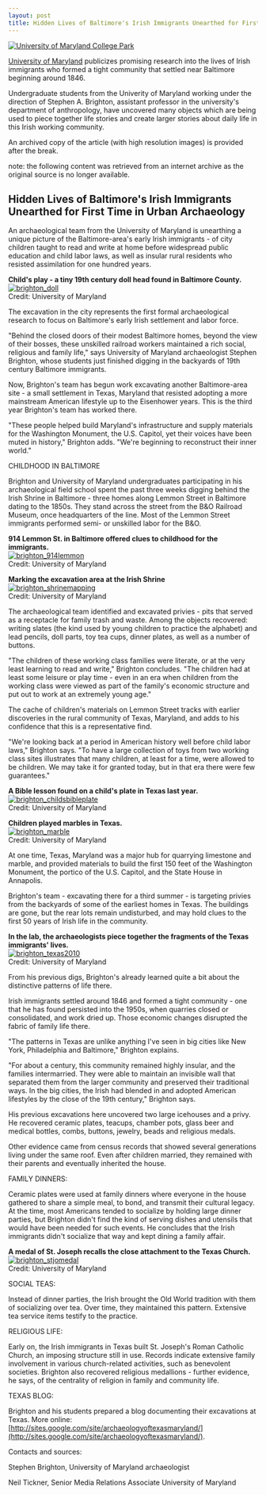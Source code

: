 ```yaml
---
layout: post
title: Hidden Lives of Baltimore's Irish Immigrants Unearthed for First Time in Urban Archaeology (outreach)
---
```


[![University of Maryland College Park](/images/MFlag.png)](http://www.umd.edu/)

[University of Maryland](http://www.umd.edu/) publicizes promising research into the lives of Irish immigrants who formed a tight community that settled near Baltimore beginning around 1846.

Undergraduate students from the Univerity of Maryland working under the direction of Stephen A. Brighton, assistant professor in the university's department of anthropology, have uncovered many objects which are being used to piece together life stories and create larger stories about daily life in this Irish working community.  

An archived copy of the article (with high resolution images) is provided after the break.

<!--more-->

note: the following content was retrieved from an internet archive as the original source is no longer available.

## Hidden Lives of Baltimore's Irish Immigrants Unearthed for First Time in Urban Archaeology

An archaeological team from the University of Maryland is unearthing a unique picture of the Baltimore-area's early Irish immigrants - of city children taught to read and write at home before widespread public education and child labor laws, as well as insular rural residents who resisted assimilation for one hundred years.

**Child's play - a tiny 19th century doll head found in Baltimore County.**  
[![brighton_doll](/images/brighton_doll_small.jpg)](/images/brighton_doll.jpg)  
Credit: University of Maryland

The excavation in the city represents the first formal archaeological research to focus on Baltimore's early Irish settlement and labor force.

"Behind the closed doors of their modest Baltimore homes, beyond the view of their bosses, these unskilled railroad workers maintained a rich social, religious and family life," says University of Maryland archaeologist Stephen Brighton, whose students just finished digging in the backyards of 19th century Baltimore immigrants.

Now, Brighton's team has begun work excavating another Baltimore-area site - a small settlement in Texas, Maryland that resisted adopting a more mainstream American lifestyle up to the Eisenhower years. This is the third year Brighton's team has worked there.

"These people helped build Maryland's infrastructure and supply materials for the Washington Monument, the U.S. Capitol, yet their voices have been muted in history," Brighton adds. "We're beginning to reconstruct their inner world."

CHILDHOOD IN BALTIMORE

Brighton and University of Maryland undergraduates participating in his archaeological field school spent the past three weeks digging behind the Irish Shrine in Baltimore - three homes along Lemmon Street in Baltimore dating to the 1850s. They stand across the street from the B&O Railroad Museum, once headquarters of the line. Most of the Lemmon Street immigrants performed semi- or unskilled labor for the B&O.

**914 Lemmon St. in Baltimore offered clues to childhood for the immigrants.**  
[![brighton_914lemmon](/images/brighton_914lemmon_small.jpg)](/images/brighton_914lemmon.jpg)  
Credit: University of Maryland

**Marking the excavation area at the Irish Shrine**  
[![brighton_shrinemapping](/images/brighton_shrinemapping_small.jpg)](/images/brighton_shrinemapping.jpg)  
Credit: University of Maryland



The archaeological team identified and excavated privies - pits that served as a receptacle for family trash and waste. Among the objects recovered: writing slates (the kind used by young children to practice the alphabet) and lead pencils, doll parts, toy tea cups, dinner plates, as well as a number of buttons.

"The children of these working class families were literate, or at the very least learning to read and write," Brighton concludes. "The children had at least some leisure or play time - even in an era when children from the working class were viewed as part of the family's economic structure and put out to work at an extremely young age."

The cache of children's materials on Lemmon Street tracks with earlier discoveries in the rural community of Texas, Maryland, and adds to his confidence that this is a representative find.

"We're looking back at a period in American history well before child labor laws," Brighton says. "To have a large collection of toys from two working class sites illustrates that many children, at least for a time, were allowed to be children. We may take it for granted today, but in that era there were few guarantees."

**A Bible lesson found on a child's plate in Texas last year.**  
[![brighton_childsbibleplate](/images/brighton_childsbibleplate_small.jpg)](/images/brighton_childsbibleplate.jpg)  
Credit: University of Maryland

**Children played marbles in Texas.**  
[![brighton_marble](/images/brighton_marble_small.jpg)](/images/brighton_marble.jpg)  
Credit: University of Maryland

At one time, Texas, Maryland was a major hub for quarrying limestone and marble, and provided materials to build the first 150 feet of the Washington Monument, the portico of the U.S. Capitol, and the State House in Annapolis.

Brighton's team - excavating there for a third summer - is targeting privies from the backyards of some of the earliest homes in Texas. The buildings are gone, but the rear lots remain undisturbed, and may hold clues to the first 50 years of Irish life in the community.

**In the lab, the archaeologists piece together the fragments of the Texas immigrants' lives.**  
[![brighton_texas2010](/images/brighton_texas2010_small.jpg)](/images/brighton_texas2010.jpg)  
Credit: University of Maryland

From his previous digs, Brighton's already learned quite a bit about the distinctive patterns of life there.

Irish immigrants settled around 1846 and formed a tight community - one that he has found persisted into the 1950s, when quarries closed or consolidated, and work dried up. Those economic changes disrupted the fabric of family life there.

"The patterns in Texas are unlike anything I've seen in big cities like New York, Philadelphia and Baltimore," Brighton explains.

"For about a century, this community remained highly insular, and the families intermarried. They were able to maintain an invisible wall that separated them from the larger community and preserved their traditional ways. In the big cities, the Irish had blended in and adopted American lifestyles by the close of the 19th century," Brighton says.

His previous excavations here uncovered two large icehouses and a privy. He recovered ceramic plates, teacups, chamber pots, glass beer and medical bottles, combs, buttons, jewelry, beads and religious medals.

Other evidence came from census records that showed several generations living under the same roof. Even after children married, they remained with their parents and eventually inherited the house.

FAMILY DINNERS:

Ceramic plates were used at family dinners where everyone in the house gathered to share a simple meal, to bond, and transmit their cultural legacy. At the time, most Americans tended to socialize by holding large dinner parties, but Brighton didn't find the kind of serving dishes and utensils that would have been needed for such events. He concludes that the Irish immigrants didn't socialize that way and kept dining a family affair.

**A medal of St. Joseph recalls the close attachment to the Texas Church.**  
[![brighton_stjomedal](/images/brighton_stjomedal_small.jpg)](/images/brighton_stjomedal.jpg)  
Credit: University of Maryland

SOCIAL TEAS:

Instead of dinner parties, the Irish brought the Old World tradition with them of socializing over tea. Over time, they maintained this pattern. Extensive tea service items testify to the practice.

RELIGIOUS LIFE:

Early on, the Irish immigrants in Texas built St. Joseph's Roman Catholic Church, an imposing structure still in use. Records indicate extensive family involvement in various church-related activities, such as benevolent societies. Brighton also recovered religious medallions - further evidence, he says, of the centrality of religion in family and community life.

TEXAS BLOG:

Brighton and his students prepared a blog documenting their excavations at Texas. More online: [http://sites.google.com/site/archaeologyoftexasmaryland/](http://sites.google.com/site/archaeologyoftexasmaryland/).

Contacts and sources:

Stephen Brighton, University of Maryland archaeologist

Neil Tickner, Senior Media Relations Associate
University of Maryland
